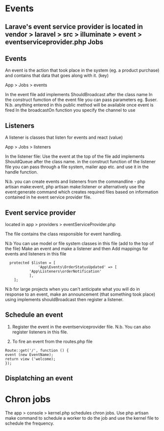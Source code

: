 Events
========
Larave's event service provider is located in vendor > laravel > src > illuminate > event > eventserviceprovider.php
Jobs
-----

Events
--------
An event is the action that took place in the system (eg. a product purchase) and contains that data that goes along with it. (key)

App > Jobs > events

In the event file add implements ShouldBroadcast after the class name
In the construct fumction of the event file you can pass parameters eg. $user. N.b. anything entered in this public method will be available 
once event is fired
In the broadcastOn function you specify the channel to use

Listeners
--------

A listener is classes that listen for events and react (value)

App > Jobs > listeners

In the listener file: 
Use the event at the top of the file
add implements ShouldQueue after the class name.
in the construct function of the listener file you can pass through a file system, mailer app etc. and use it in the handle function.

N.b. you can create events and listeners from the commandline - php artisan make:event, php artisan make:listener or alternatively use the event:generate command
which creates required files based on information contained in he event service provider file.



Event service provider
-------------------------

located in app > providers > eventServiceProvider.php

The file contains the class responsible for event handling. 

N.b You can use model or file system classes in this file (add to the top of the file)
Make an event and make a listener and then Add mappings for events and listeners in this file 

```
  protected $listen = [
               'App\Events\OrderStatusUpdated' => [
           'App\Listeners\orderNotification'
           ],
    ];
 ```

N.b for large projects when you can't anticipate what you will do in response to an event, make an announcement (that something took place) using implements
shouldBroadcast then register a listener.

Schedule an event
-----------------

1. Register the event in the eventserviceprovider file. N.b. You can also register listeners in this file.

2. To fire an event from the routes.php file

```
Route::get('/', function () {
event (new EventName);
return view ('welcome);
});

```

Displatching an event
---------------------

Chron jobs
=============

The app > console > kernel.php schedules chron jobs. 
Use php artisan make command to schedule a worker to do the job and use the kernel file to schedule the frequency.
